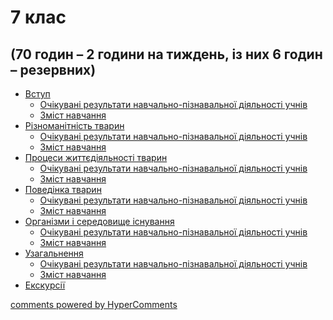 <div id="hypercomments_widget" class="js-hypercomments-widget invisible"></div>

# 7 клас

## (70 годин – 2 години на тиждень,  із них  6 годин – резервних)

<ul class="articles" type="disc">
    <li><a href="./vstup.md">Вступ</a>
        <ul>
            <li><a href="./ochikuvannya1a.md">Очікувані результати навчально-пізнавальної діяльності учнів</a></li>
            <li><a href="./zmist1a.md">Зміст навчання</a></li>
        </ul>
    </li>
    <li><a href="./tvaryny.md">Різноманітність тварин</a>
        <ul>
            <li><a href="./ochikuvannya2a.md">Очікувані результати навчально-пізнавальної діяльності учнів</a></li>
            <li><a href="./zmist2a.md">Зміст навчання</a></li>
        </ul>
    </li>
    <li><a href="./procesy_zhyttediyalnosty_tvaryny.md">Процеси життєдіяльності тварин</a>
        <ul>
            <li><a href="./ochikuvannya3a.md">Очікувані результати навчально-пізнавальної діяльності учнів</a></li>
            <li><a href="./zmist3a.md">Зміст навчання</a></li>
        </ul>
    </li>
    <li><a href="./povedynka_tvaryn.md">Поведінка тварин</a>
        <ul>
            <li><a href="./ochikuvannya4a.md">Очікувані результати навчально-пізнавальної діяльності учнів</a></li>
            <li><a href="./zmist4a.md">Зміст навчання</a></li>
        </ul>
    </li>
    <li><a href="./organyzmy.md">Організми і середовище існування</a>
        <ul>
            <li><a href="./ochikuvannya5a.md">Очікувані результати навчально-пізнавальної діяльності учнів</a></li>
            <li><a href="./zmist5a.md">Зміст навчання</a></li>
        </ul>
    </li>
    <li><a href="./uzagalnennya.md">Узагальнення</a>
        <ul>
            <li><a href="./ochikuvannya6a.md">Очікувані результати навчально-пізнавальної діяльності учнів</a></li>
            <li><a href="./zmist6a.md">Зміст навчання</a></li>
        </ul>
    </li>
    <li><a href="./ekskursii.md">Екскурсії</a></li>
</ul>

<div class="js-hypercomments-container">
<a href="http://hypercomments.com" class="hc-link" title="comments widget">comments powered by HyperComments</a>
</div>